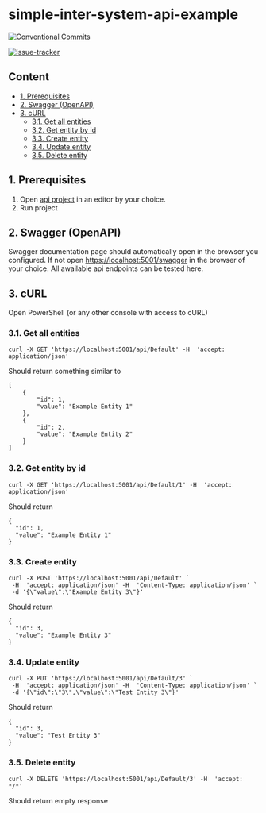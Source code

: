 # simple-inter-system-api-example <!-- omit in toc -->

[![Conventional Commits](https://img.shields.io/badge/Conventional%20Commits-1.0.0-yellow.svg)](https://conventionalcommits.org)

[![issue-tracker](https://github.com/el-bastard0/simple-inter-system-api-example/actions/workflows/issue-tracker.yml/badge.svg)](https://github.com/el-bastard0/simple-inter-system-api-example/actions/workflows/issue-tracker.yml)

## Content <!-- omit in toc -->

- [1. Prerequisites](#1-prerequisites)
- [2. Swagger (OpenAPI)](#2-swagger-openapi)
- [3. cURL](#3-curl)
  - [3.1. Get all entities](#31-get-all-entities)
  - [3.2. Get entity by id](#32-get-entity-by-id)
  - [3.3. Create entity](#33-create-entity)
  - [3.4. Update entity](#34-update-entity)
  - [3.5. Delete entity](#35-delete-entity)

## 1. Prerequisites

1. Open [api project](src/api/ElBastard0.Api.csproj) in an editor by your choice.
2. Run project

## 2. Swagger (OpenAPI)

Swagger documentation page should automatically open in the browser you configured. If not open [https://localhost:5001/swagger](https://localhost:5001/swagger) in the browser of your choice. All awailable api endpoints can be tested here.

## 3. cURL

Open PowerShell (or any other console with access to cURL)

### 3.1. Get all entities

``` PS
curl -X GET 'https://localhost:5001/api/Default' -H  'accept: application/json'
```

Should return something similar to

``` PS
[
    {
        "id": 1,
        "value": "Example Entity 1"
    },
    {
        "id": 2,
        "value": "Example Entity 2"
    }
]
```

### 3.2. Get entity by id

``` PS
curl -X GET 'https://localhost:5001/api/Default/1' -H  'accept: application/json'
```

Should return

``` PS
{
  "id": 1,
  "value": "Example Entity 1"
}
```

### 3.3. Create entity

``` PS
curl -X POST 'https://localhost:5001/api/Default' `
 -H  'accept: application/json' -H  'Content-Type: application/json' `
 -d '{\"value\":\"Example Entity 3\"}'
```

Should return

``` PS
{
  "id": 3,
  "value": "Example Entity 3"
}
```

### 3.4. Update entity

``` PS
curl -X PUT 'https://localhost:5001/api/Default/3' `
 -H  'accept: application/json' -H  'Content-Type: application/json' `
 -d '{\"id\":\"3\",\"value\":\"Test Entity 3\"}'
```

Should return

``` PS
{
  "id": 3,
  "value": "Test Entity 3"
}
```

### 3.5. Delete entity

``` PS
curl -X DELETE 'https://localhost:5001/api/Default/3' -H  'accept: */*'
```

Should return empty response
